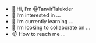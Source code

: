 - 👋 Hi, I’m @TanvirTalukder
- 👀 I’m interested in ...
- 🌱 I’m currently learning ...
- 💞️ I’m looking to collaborate on ...
- 📫 How to reach me ...

<!---
TanvirTalukder/TanvirTalukder is a ✨ special ✨ repository because its `README.md` (this file) appears on your GitHub profile.
You can click the Preview link to take a look at your changes.
--->

